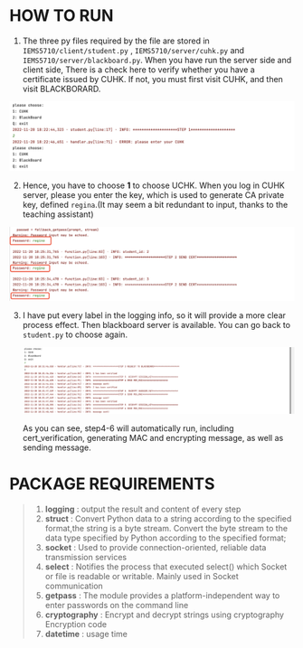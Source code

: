 # HOW TO RUN

1. The three py files required by the file are stored in `IEMS5710/client/student.py` , `IEMS5710/server/cuhk.py` and `IEMS5710/server/blackboard.py`. When you have run the server side and client side, There is a check here to verify whether you have a certificate issued by CUHK. If not, you must first visit CUHK, and then visit BLACKBORARD.

![image-20221120182340649](README.assets/image-20221120182340649.png)

2. Hence, you have to choose **1** to choose UCHK. When you log in CUHK server, please you enter the key, which is used to generate CA private key, defined `regina`.(It may seem a bit redundant to input, thanks to the teaching assistant)

![image-20221120182554471](README.assets/image-20221120182554471.png)

3. I have put every label in the logging info, so it will provide a more clear process effect. Then blackboard server is available. You can go back to `student.py` to choose again.

   ![image-20221120183206694](README.assets/image-20221120183206694.png)

   As you can see, step4-6 will automatically run, including cert_verification, generating MAC and encrypting message, as well as sending message. 

# PACKAGE REQUIREMENTS

> 1. **logging** : output the result and content of every step
> 2. **struct** : Convert Python data to a string according to the specified format,the string is a byte stream. Convert the byte stream to the data type specified by Python according to the specified format;
> 3. **socket** : Used to provide connection-oriented, reliable data transmission services
> 3. **select** : Notifies the process that executed select() which Socket or file is readable or writable. Mainly used in Socket communication
> 3. **getpass** : The module provides a platform-independent way to enter passwords on the command line
> 3. **cryptography** :  Encrypt and decrypt strings using cryptography Encryption code
> 3. **datetime** : usage time
